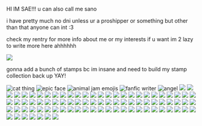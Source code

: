 HI IM SAE!!! u can also call me sano 

i have pretty much no dni unless ur a proshipper or something but other than that anyone can int :3 

check my rentry for more info about me or my interests if u want im 2 lazy to write more here ahhhhhh

![](https://i.imgur.com/1qj8oP6.png)

gonna add a bunch of stamps bc im insane and need to build my stamp collection back up YAY!

![cat thing](https://external-media.spacehey.net/media/sUyNQrFYXxQ1t24FUgeHl3hh4Fz2iescVYG_T1k-iYxc=/https://64.media.tumblr.com/f5a614012f4608807cf2413a4d8ddb9d/043b3b79b6f9e438-5a/s100x200/af289642a6fe93441736bb53da79e56ced89d228.png) ![epic face](https://external-media.spacehey.net/media/sU8c1kUfZ9glmlSPYVrCIVF9mPUFIVmAUON2d7CT7mO8=/https://64.media.tumblr.com/4a4986a87e403b038721e7ffc012a942/3913a3093a909602-ab/s250x250_c1/2f575b2a7976f7c62517d236a8eb1d84cd69fc24.pnj) ![animal jam emojis](https://external-media.spacehey.net/media/siGlPSBVnBHjj5YtcT944p-py7XeDn5VWXTjpFq0xgew=/https://images-wixmp-ed30a86b8c4ca887773594c2.wixmp.com/f/ba434057-e637-4974-a6e8-72becd29cc0f/dgmi9ay-6b1729db-ec15-405d-a847-c1d3b39a58eb.gif?token=eyJ0eXAiOiJKV1QiLCJhbGciOiJIUzI1NiJ9.eyJzdWIiOiJ1cm46YXBwOjdlMGQxODg5ODIyNjQzNzNhNWYwZDQxNWVhMGQyNmUwIiwiaXNzIjoidXJuOmFwcDo3ZTBkMTg4OTgyMjY0MzczYTVmMGQ0MTVlYTBkMjZlMCIsIm9iaiI6W1t7InBhdGgiOiJcL2ZcL2JhNDM0MDU3LWU2MzctNDk3NC1hNmU4LTcyYmVjZDI5Y2MwZlwvZGdtaTlheS02YjE3MjlkYi1lYzE1LTQwNWQtYTg0Ny1jMWQzYjM5YTU4ZWIuZ2lmIn1dXSwiYXVkIjpbInVybjpzZXJ2aWNlOmZpbGUuZG93bmxvYWQiXX0.oNWIXkRP6VG2MkLgdJ4qXaSNmtj_3Sl5jKSsUunb5Rc) ![fanfic writer](https://external-media.spacehey.net/media/smoHjupFFnu-ZAnAljNZLpPZAr1U9O9xxRF6SrS3DYfo=/https://images-wixmp-ed30a86b8c4ca887773594c2.wixmp.com/f/28847125-263d-48c5-9649-2689fb915850/d1c5kpk-854b704b-c962-4683-bf61-ecc3301ce232.gif?token=eyJ0eXAiOiJKV1QiLCJhbGciOiJIUzI1NiJ9.eyJzdWIiOiJ1cm46YXBwOjdlMGQxODg5ODIyNjQzNzNhNWYwZDQxNWVhMGQyNmUwIiwiaXNzIjoidXJuOmFwcDo3ZTBkMTg4OTgyMjY0MzczYTVmMGQ0MTVlYTBkMjZlMCIsIm9iaiI6W1t7InBhdGgiOiJcL2ZcLzI4ODQ3MTI1LTI2M2QtNDhjNS05NjQ5LTI2ODlmYjkxNTg1MFwvZDFjNWtway04NTRiNzA0Yi1jOTYyLTQ2ODMtYmY2MS1lY2MzMzAxY2UyMzIuZ2lmIn1dXSwiYXVkIjpbInVybjpzZXJ2aWNlOmZpbGUuZG93bmxvYWQiXX0.lUVVpDezbS8ogVEbCmI65c9LqcpaawLUQP7hrb16fYo) ![angel](https://external-media.spacehey.net/media/sIV8pAprBMSgFBqenMjUQSPEZl6fjwyb7R0dqG4CerLk=/https://y2k.neocities.org/stamps2/rainbow_11_by_catjamsprinkles-dc22hwr.png) ![](https://external-media.spacehey.net/media/sX9XY2-Eo1Vqz_pBGF8kNLOiUr2t2xr5-vmQgfGYpLGA=/https://y2k.neocities.org/stamps/tumblr_inline_p0x8glfCRf1uzqajc_500.jpg) ![](https://external-media.spacehey.net/media/sHA1LT_s0Q5J9VfBV2Q1Nd9UH17BMynrSYZMvDBldNaw=/https://64.media.tumblr.com/fc9b61fb4fb0e4da21a7d517ba5a2e0b/2fe91393c8bac497-d0/s100x200/235ee49e70ff1066d9b3ab2cc51791eb99ba19ca.gifv) ![](https://external-media.spacehey.net/media/sjrn_wQpHyCGXNaTESAlVN02DR_xhwxglodF-jI5mFlk=/https://i.ibb.co/nfhYBbX/blood-stamp-by-asuminakuki14-d2bhgmf-fullview.jpg) ![](https://external-media.spacehey.net/media/smBvhfSlALrFGYqcq1zGdwdGVptE1rqiZvBnfNLprCog=/https://images-wixmp-ed30a86b8c4ca887773594c2.wixmp.com/f/818acd97-1680-4dd1-9d23-23e22fd49506/dg761a0-494e9e59-6e46-438a-b14a-2502ef1ca034.gif?token=eyJ0eXAiOiJKV1QiLCJhbGciOiJIUzI1NiJ9.eyJzdWIiOiJ1cm46YXBwOjdlMGQxODg5ODIyNjQzNzNhNWYwZDQxNWVhMGQyNmUwIiwiaXNzIjoidXJuOmFwcDo3ZTBkMTg4OTgyMjY0MzczYTVmMGQ0MTVlYTBkMjZlMCIsIm9iaiI6W1t7InBhdGgiOiJcL2ZcLzgxOGFjZDk3LTE2ODAtNGRkMS05ZDIzLTIzZTIyZmQ0OTUwNlwvZGc3NjFhMC00OTRlOWU1OS02ZTQ2LTQzOGEtYjE0YS0yNTAyZWYxY2EwMzQuZ2lmIn1dXSwiYXVkIjpbInVybjpzZXJ2aWNlOmZpbGUuZG93bmxvYWQiXX0.y8wxRPscjzKmG7gIFd4K6OaDN1YgXahdfSXFwfJTlWU) ![](https://external-media.spacehey.net/media/sRUdSoivwYP9NictrvJuHsW38O9k21giNUxN6g5Kpd74=/https://i.ibb.co/v1LT9bb/emo-checkered-stamp-by-strawberryjuicie-d36hccd-fullview.jpg) ![](https://external-media.spacehey.net/media/s6iFQnQYzix66gzmevUwxhyACrIoCCC7scB4Av6TLhxw=/https://64.media.tumblr.com/befc25b61b4f9946fef5135ec8645f56/db9c867786dfb431-42/s250x250_c1/d976e839afe1267d50d24740b5908fb48b26c042.png) ![](https://external-media.spacehey.net/media/s6scD-GMZdDmoIQ_lYt-4jU-oHzQqnQuii_0quBEK4gc=/https://y2k.neocities.org/stamps/tumblr_pagu488kG61xu4cp2o3_100.gif) ![](https://external-media.spacehey.net/media/sK_sAkpw4P1eICkRZGhdkNSqg_jDU3h_EwSv1g-16-NQ=/https://images-wixmp-ed30a86b8c4ca887773594c2.wixmp.com/f/a06e9d4f-f786-4e2c-aca0-095af2a27353/dd3yqdb-f0efa0ca-02b9-455b-9970-dd89dc53c61e.gif?token=eyJ0eXAiOiJKV1QiLCJhbGciOiJIUzI1NiJ9.eyJzdWIiOiJ1cm46YXBwOjdlMGQxODg5ODIyNjQzNzNhNWYwZDQxNWVhMGQyNmUwIiwiaXNzIjoidXJuOmFwcDo3ZTBkMTg4OTgyMjY0MzczYTVmMGQ0MTVlYTBkMjZlMCIsIm9iaiI6W1t7InBhdGgiOiJcL2ZcL2EwNmU5ZDRmLWY3ODYtNGUyYy1hY2EwLTA5NWFmMmEyNzM1M1wvZGQzeXFkYi1mMGVmYTBjYS0wMmI5LTQ1NWItOTk3MC1kZDg5ZGM1M2M2MWUuZ2lmIn1dXSwiYXVkIjpbInVybjpzZXJ2aWNlOmZpbGUuZG93bmxvYWQiXX0.pY6gsU_HbnNG3nM9NQH6e4PsTbamgEuexwuKR31kDIw) ![](https://external-media.spacehey.net/media/sv-zIBPfaM9FIOM90CDsMjaBq2R6KzycOflcE8LdHeTg=/https://64.media.tumblr.com/eb8c66e1ac55e27f12c0fba73f8c85ee/tumblr_psy6b5KnzB1xzybrpo2_100.gifv) ![](https://external-media.spacehey.net/media/sy84yiYsqXssX4g56RxGfOKihEzsmnAf61uDw7hmd-Os=/https://64.media.tumblr.com/9248bdd91f9fdc629f3b04ef0eedfbf6/tumblr_psy6b5KnzB1xzybrpo3_100.png) ![](https://external-media.spacehey.net/media/s-IWS3CfcRiYMKFW7cN6Ay_Ngk_5K3xC0U7MxJbuhhEw=/https://grossgirl94.neocities.org/stamps,%20blinkies/db13uc6-4f53ae41-d0a0-4447-a790-b1540ce55359.png) ![](https://external-media.spacehey.net/media/sN5ffHru28xY3UHe1RQbcqfqqMQMGYSDQRjsFOCfS87k=/https://coloredvoid.neocities.org/stamps/lainstamp.gif) ![](https://external-media.spacehey.net/media/sZtBQpDomZsYEZz4I4i_7w_rwBOz5SeKGmpEaiO0S5-8=/https://64.media.tumblr.com/b9d11ab674dcc0d3fb185c0d1adb3c22/00458b2dd89db537-6f/s250x250_c1/f730861d3d13af8f18844a89296fb2f72e8ea6de.jpg) ![](https://external-media.spacehey.net/media/sRymW1npf_L0T2VeMFMcoq8UM5vJKxozKo_KlgrqlbT0=/https://64.media.tumblr.com/9cf5ec0e465be88ce0b04d827912b2f8/8a37568922282c2c-db/s250x250_c1/32dcb36085a32ffa3706ccb30f2f3a8948c4e854.gifv) ![](https://external-media.spacehey.net/media/smY37GMMMQEYFDXtR_mXlXKPObgCi2bA3c_whjp7mKO8=/https://64.media.tumblr.com/0fa04c862468c4072b1956cda94cf0b9/a35036fe492a3a87-c3/s250x250_c1/17552cb39ee1f1933c6e10a7ad8630b2cb367542.gifv) ![](https://external-media.spacehey.net/media/scgZvKa1W1m8DlGmHqyLx-qfSS1IMk8qdQpDLeFx8aUc=/https://64.media.tumblr.com/bcdd22a96e70b213704ce1285e8360e4/5962aeece7090b0a-b6/s250x250_c1/f0442003d923771d81ac1c9695fc464426ecfe24.gifv) ![](https://external-media.spacehey.net/media/s20nJG1soLg42-roNxToSQxh8QS1bWFQkKlB8NwpiQOk=/https://64.media.tumblr.com/bad9970c34f92cd5b95f00c0fd495ffa/406d4b6e0e04b07e-fb/s250x250_c1/5242424708d1f98e1cbe70bb2a0dc03095860373.png) ![](https://external-media.spacehey.net/media/s968B6hQ_8Z6YZTjsINsQkQB8p6j2ajdjAPeORIt41hY=/https://64.media.tumblr.com/62f27b58434b0ea9a5adbd289071c7f0/tumblr_pj3czpaNqQ1v3w3jlo3_100.png) ![](https://external-media.spacehey.net/media/sgoanK07r49QbnjeZrON3KJhnRztdxTI-Xi6XGDI7RKA=/https://64.media.tumblr.com/6c6c009a66c457d27154841e4901f528/tumblr_prx0uwGciN1xzybrpo6_100.gifv) ![](https://external-media.spacehey.net/media/swf26MYFPAzC3Rj4cQcfJNKYgpke4iScX4-shJPvrOCo=/https://64.media.tumblr.com/58b62902b19761ce386fa4fb42589dbb/tumblr_pc0rtdI6bR1xzybrpo5_100.png) ![](https://external-media.spacehey.net/media/spFv2ZJjWM1lL6TCXV5N1v7LJGn9H037P03sLwAHW-BA=/https://images-wixmp-ed30a86b8c4ca887773594c2.wixmp.com/f/bd26bde7-1297-4f6f-a449-2b4ab418826b/d1jm9ml-36550b2f-8e52-4dae-9b5a-9fd50b87451e.gif?token=eyJ0eXAiOiJKV1QiLCJhbGciOiJIUzI1NiJ9.eyJzdWIiOiJ1cm46YXBwOjdlMGQxODg5ODIyNjQzNzNhNWYwZDQxNWVhMGQyNmUwIiwiaXNzIjoidXJuOmFwcDo3ZTBkMTg4OTgyMjY0MzczYTVmMGQ0MTVlYTBkMjZlMCIsIm9iaiI6W1t7InBhdGgiOiJcL2ZcL2JkMjZiZGU3LTEyOTctNGY2Zi1hNDQ5LTJiNGFiNDE4ODI2YlwvZDFqbTltbC0zNjU1MGIyZi04ZTUyLTRkYWUtOWI1YS05ZmQ1MGI4NzQ1MWUuZ2lmIn1dXSwiYXVkIjpbInVybjpzZXJ2aWNlOmZpbGUuZG93bmxvYWQiXX0.q6GRapcEEdNU6mXErf_BAfhPP6T7_oCB8uT3TxUKktQ) ![](https://external-media.spacehey.net/media/sDQhfy7bpCzDkjI01XEU4z5akDXR9XPgYvsiJShB4-HM=/https://images-wixmp-ed30a86b8c4ca887773594c2.wixmp.com/f/8c913458-9aa6-455c-a5f5-f706f4da0349/d675g11-345e4b5c-2bd4-4b5d-b76c-1354a96f21ee.gif?token=eyJ0eXAiOiJKV1QiLCJhbGciOiJIUzI1NiJ9.eyJzdWIiOiJ1cm46YXBwOjdlMGQxODg5ODIyNjQzNzNhNWYwZDQxNWVhMGQyNmUwIiwiaXNzIjoidXJuOmFwcDo3ZTBkMTg4OTgyMjY0MzczYTVmMGQ0MTVlYTBkMjZlMCIsIm9iaiI6W1t7InBhdGgiOiJcL2ZcLzhjOTEzNDU4LTlhYTYtNDU1Yy1hNWY1LWY3MDZmNGRhMDM0OVwvZDY3NWcxMS0zNDVlNGI1Yy0yYmQ0LTRiNWQtYjc2Yy0xMzU0YTk2ZjIxZWUuZ2lmIn1dXSwiYXVkIjpbInVybjpzZXJ2aWNlOmZpbGUuZG93bmxvYWQiXX0.wpL2JXKhGtpNGiIF2jVlS0yLT0VRrsBnMo8XyO1ae2A) ![](https://external-media.spacehey.net/media/sg9_SwLzbX62AbzSS7gnVvPGnLRpqck3emyyUzzK2_Ms=/https://64.media.tumblr.com/54deeb3da300e6724d907912cb542c22/tumblr_pg8i9rQhkM1xzybrpo5_100.gifv) ![](https://external-media.spacehey.net/media/sxmVHDA0HGNbXhcEwANhYQudsHIxHP_dh1hAwNjBZS3s=/https://64.media.tumblr.com/91d4d3036dbdba3df09f15df33b29167/tumblr_prlw90cSJa1xzybrpo5_100.gifv) ![](https://external-media.spacehey.net/media/s-fK_kAGHRQtFTRrlqm8hXgZ3A0UT1wwDxOKH8wK25l8=/https://images-wixmp-ed30a86b8c4ca887773594c2.wixmp.com/f/2272019d-3dd1-4e0c-a09e-f0b03c52c568/d1dl83t-e318e80a-5b6e-49f6-aa30-21068c5954c7.jpg?token=eyJ0eXAiOiJKV1QiLCJhbGciOiJIUzI1NiJ9.eyJzdWIiOiJ1cm46YXBwOjdlMGQxODg5ODIyNjQzNzNhNWYwZDQxNWVhMGQyNmUwIiwiaXNzIjoidXJuOmFwcDo3ZTBkMTg4OTgyMjY0MzczYTVmMGQ0MTVlYTBkMjZlMCIsIm9iaiI6W1t7InBhdGgiOiJcL2ZcLzIyNzIwMTlkLTNkZDEtNGUwYy1hMDllLWYwYjAzYzUyYzU2OFwvZDFkbDgzdC1lMzE4ZTgwYS01YjZlLTQ5ZjYtYWEzMC0yMTA2OGM1OTU0YzcuanBnIn1dXSwiYXVkIjpbInVybjpzZXJ2aWNlOmZpbGUuZG93bmxvYWQiXX0.wmpJhWnJ7d2fbkriuH5kWU68ZuSWopB-z2NtCDkeo14) ![](https://external-media.spacehey.net/media/sJYL-x3hR6XCxI4XApqufmvGPS1wsfypKqZ_RrPrtVXI=/https://images-wixmp-ed30a86b8c4ca887773594c2.wixmp.com/f/06051425-eb5a-4e22-8c5e-b9c048d056e1/d8of6kn-325162d5-df4e-46ce-a2fd-c14ee8a2b85f.gif?token=eyJ0eXAiOiJKV1QiLCJhbGciOiJIUzI1NiJ9.eyJzdWIiOiJ1cm46YXBwOjdlMGQxODg5ODIyNjQzNzNhNWYwZDQxNWVhMGQyNmUwIiwiaXNzIjoidXJuOmFwcDo3ZTBkMTg4OTgyMjY0MzczYTVmMGQ0MTVlYTBkMjZlMCIsIm9iaiI6W1t7InBhdGgiOiJcL2ZcLzA2MDUxNDI1LWViNWEtNGUyMi04YzVlLWI5YzA0OGQwNTZlMVwvZDhvZjZrbi0zMjUxNjJkNS1kZjRlLTQ2Y2UtYTJmZC1jMTRlZThhMmI4NWYuZ2lmIn1dXSwiYXVkIjpbInVybjpzZXJ2aWNlOmZpbGUuZG93bmxvYWQiXX0._PAJ-KQqpHh0x4xRJhlVYllnbS1Teu_I2VLVHxkSxw8) ![](https://external-media.spacehey.net/media/spoE_fkJqrmLVljXRO4gCVc60CsO9aQdSSarjtkw-0YM=/https://64.media.tumblr.com/f8aaa3e8d51708d35e04aeba94ffd295/tumblr_pbt6qp9t571xzybrpo3_100.jpg) ![](https://external-media.spacehey.net/media/soxoDPd4I2bh8rSakmydkxDkzRbgNMOb-XCCX7tn3VPY=/https://images-wixmp-ed30a86b8c4ca887773594c2.wixmp.com/f/27ee0f81-3176-4f8b-a161-055e7b2462df/d7m5pun-e7cd2c4f-8d62-430d-8597-7a6559fc88b0.png?token=eyJ0eXAiOiJKV1QiLCJhbGciOiJIUzI1NiJ9.eyJzdWIiOiJ1cm46YXBwOjdlMGQxODg5ODIyNjQzNzNhNWYwZDQxNWVhMGQyNmUwIiwiaXNzIjoidXJuOmFwcDo3ZTBkMTg4OTgyMjY0MzczYTVmMGQ0MTVlYTBkMjZlMCIsIm9iaiI6W1t7InBhdGgiOiJcL2ZcLzI3ZWUwZjgxLTMxNzYtNGY4Yi1hMTYxLTA1NWU3YjI0NjJkZlwvZDdtNXB1bi1lN2NkMmM0Zi04ZDYyLTQzMGQtODU5Ny03YTY1NTlmYzg4YjAucG5nIn1dXSwiYXVkIjpbInVybjpzZXJ2aWNlOmZpbGUuZG93bmxvYWQiXX0.naB1YBNv-rzHICdFQqpyiTXU1Mb44ZzyQRfiwOd_oLI) ![](https://external-media.spacehey.net/media/sTi97CAyweBpLtGJKThqB7LziEhN_vWAK0FAFQzxrkac=/https://images-wixmp-ed30a86b8c4ca887773594c2.wixmp.com/f/d69ae67d-5657-4bca-8e8e-72c18d4ec124/d9nvg36-caa1f45c-93f4-4ee4-90b4-5526543ab57f.gif?token=eyJ0eXAiOiJKV1QiLCJhbGciOiJIUzI1NiJ9.eyJzdWIiOiJ1cm46YXBwOjdlMGQxODg5ODIyNjQzNzNhNWYwZDQxNWVhMGQyNmUwIiwiaXNzIjoidXJuOmFwcDo3ZTBkMTg4OTgyMjY0MzczYTVmMGQ0MTVlYTBkMjZlMCIsIm9iaiI6W1t7InBhdGgiOiJcL2ZcL2Q2OWFlNjdkLTU2NTctNGJjYS04ZThlLTcyYzE4ZDRlYzEyNFwvZDludmczNi1jYWExZjQ1Yy05M2Y0LTRlZTQtOTBiNC01NTI2NTQzYWI1N2YuZ2lmIn1dXSwiYXVkIjpbInVybjpzZXJ2aWNlOmZpbGUuZG93bmxvYWQiXX0.V0PDDxA6lNPOZhiOec60WfcBEFM30axt26fp8e1w5Dw) ![](https://external-media.spacehey.net/media/sMuzblJmOY8xCpKAcz32nlttrzd7ApVY-EGLzgbwg7tw=/https://images-wixmp-ed30a86b8c4ca887773594c2.wixmp.com/f/73a47737-937b-44d7-9e59-61e40e4cd454/d6klt1x-efd275f3-6524-4f22-8b8c-efbedf711ab7.png?token=eyJ0eXAiOiJKV1QiLCJhbGciOiJIUzI1NiJ9.eyJzdWIiOiJ1cm46YXBwOjdlMGQxODg5ODIyNjQzNzNhNWYwZDQxNWVhMGQyNmUwIiwiaXNzIjoidXJuOmFwcDo3ZTBkMTg4OTgyMjY0MzczYTVmMGQ0MTVlYTBkMjZlMCIsIm9iaiI6W1t7InBhdGgiOiJcL2ZcLzczYTQ3NzM3LTkzN2ItNDRkNy05ZTU5LTYxZTQwZTRjZDQ1NFwvZDZrbHQxeC1lZmQyNzVmMy02NTI0LTRmMjItOGI4Yy1lZmJlZGY3MTFhYjcucG5nIn1dXSwiYXVkIjpbInVybjpzZXJ2aWNlOmZpbGUuZG93bmxvYWQiXX0.2yqgNzayooPx0WfBI-ydNDQQPeS0104b_0qMf9vGhfk) ![](https://external-media.spacehey.net/media/sriwIoi4XxnC474xd7drvQuvMc6wGvcqZJ0GgZwa465g=/https://images-wixmp-ed30a86b8c4ca887773594c2.wixmp.com/f/97538ed2-f006-4ed5-aa9f-f1121bf3b1e4/d6xw2vh-2d779b36-8400-4e68-9439-806ffdc2dc4d.png?token=eyJ0eXAiOiJKV1QiLCJhbGciOiJIUzI1NiJ9.eyJzdWIiOiJ1cm46YXBwOjdlMGQxODg5ODIyNjQzNzNhNWYwZDQxNWVhMGQyNmUwIiwiaXNzIjoidXJuOmFwcDo3ZTBkMTg4OTgyMjY0MzczYTVmMGQ0MTVlYTBkMjZlMCIsIm9iaiI6W1t7InBhdGgiOiJcL2ZcLzk3NTM4ZWQyLWYwMDYtNGVkNS1hYTlmLWYxMTIxYmYzYjFlNFwvZDZ4dzJ2aC0yZDc3OWIzNi04NDAwLTRlNjgtOTQzOS04MDZmZmRjMmRjNGQucG5nIn1dXSwiYXVkIjpbInVybjpzZXJ2aWNlOmZpbGUuZG93bmxvYWQiXX0.II_Zuc0wGYoOZeNjRKHkHFcrG10L8I-nbolBf325QaY) ![](https://external-media.spacehey.net/media/sYjzrbqIUoJV3cAm6WqkOBkUALmPSPx1cY5yr-S9hrA0=/https://pomelo.neocities.org/pix/stamps/dak6fgg-3ce3d95e-e179-4c2c-97da-3dbe3f948222.png) ![](https://external-media.spacehey.net/media/ssN8gX8PwPj_DibNFPN-kmEaLLkH5kbIB_Q-Ex-39G4E=/https://pomelo.neocities.org/pix/stamps/d1cwtfy-1d537a97-2e70-4e0f-b623-e2e6913d0749.png) ![](https://external-media.spacehey.net/media/skri_kSpEMvp8iioZVu-W3oZZrLzhKLO9OGv4odL3dEU=/https://i.postimg.cc/CMRvySVs/hot-topic.gif) ![](https://external-media.spacehey.net/media/s9y9YEouRebm3PDkgsGQ0ToW57386ZBNKWGfG7zUegL4=/https://i.postimg.cc/zDRMNNVv/silent-hill.gif) ![](https://external-media.spacehey.net/media/s-ybKdWfCdEV6mHlxIPdDbIUcrG8pBbWS9-xV3xii934=/https://images-wixmp-ed30a86b8c4ca887773594c2.wixmp.com/f/27ee0f81-3176-4f8b-a161-055e7b2462df/d5qav3b-c5f2f6c3-265a-431f-9c6c-67b813d82618.png?token=eyJ0eXAiOiJKV1QiLCJhbGciOiJIUzI1NiJ9.eyJzdWIiOiJ1cm46YXBwOjdlMGQxODg5ODIyNjQzNzNhNWYwZDQxNWVhMGQyNmUwIiwiaXNzIjoidXJuOmFwcDo3ZTBkMTg4OTgyMjY0MzczYTVmMGQ0MTVlYTBkMjZlMCIsIm9iaiI6W1t7InBhdGgiOiJcL2ZcLzI3ZWUwZjgxLTMxNzYtNGY4Yi1hMTYxLTA1NWU3YjI0NjJkZlwvZDVxYXYzYi1jNWYyZjZjMy0yNjVhLTQzMWYtOWM2Yy02N2I4MTNkODI2MTgucG5nIn1dXSwiYXVkIjpbInVybjpzZXJ2aWNlOmZpbGUuZG93bmxvYWQiXX0.b5YBPQegvV3WtkTYVDgbu9IXfZ5SLzN_9Oe1gAn4YTc) ![](https://external-media.spacehey.net/media/sUyuf7VGcvzG5ppsHAkyBM940dhQDWAXI2uQ6HfrAQTc=/https://images-wixmp-ed30a86b8c4ca887773594c2.wixmp.com/f/2cd01bb3-fc81-4852-af49-09976ade8181/d4cyrl4-bee33ed9-e109-417e-9217-b0386549d8b5.png?token=eyJ0eXAiOiJKV1QiLCJhbGciOiJIUzI1NiJ9.eyJzdWIiOiJ1cm46YXBwOjdlMGQxODg5ODIyNjQzNzNhNWYwZDQxNWVhMGQyNmUwIiwiaXNzIjoidXJuOmFwcDo3ZTBkMTg4OTgyMjY0MzczYTVmMGQ0MTVlYTBkMjZlMCIsIm9iaiI6W1t7InBhdGgiOiJcL2ZcLzJjZDAxYmIzLWZjODEtNDg1Mi1hZjQ5LTA5OTc2YWRlODE4MVwvZDRjeXJsNC1iZWUzM2VkOS1lMTA5LTQxN2UtOTIxNy1iMDM4NjU0OWQ4YjUucG5nIn1dXSwiYXVkIjpbInVybjpzZXJ2aWNlOmZpbGUuZG93bmxvYWQiXX0.f5jslC1Y8FXPHhY9XasHzDYuHtEQ3lz3vGREENTft-I) ![](https://external-media.spacehey.net/media/sRo9envSxs4Q5nYVj-LVvBgQBRVhSrTahpJ7RL_QcvXQ=/https://images-wixmp-ed30a86b8c4ca887773594c2.wixmp.com/f/8bc357c2-2060-4723-a45b-ab421c4676df/d1kc18h-e733a3a4-937e-4b15-92b2-18b9dd3dc314.png?token=eyJ0eXAiOiJKV1QiLCJhbGciOiJIUzI1NiJ9.eyJzdWIiOiJ1cm46YXBwOjdlMGQxODg5ODIyNjQzNzNhNWYwZDQxNWVhMGQyNmUwIiwiaXNzIjoidXJuOmFwcDo3ZTBkMTg4OTgyMjY0MzczYTVmMGQ0MTVlYTBkMjZlMCIsIm9iaiI6W1t7InBhdGgiOiJcL2ZcLzhiYzM1N2MyLTIwNjAtNDcyMy1hNDViLWFiNDIxYzQ2NzZkZlwvZDFrYzE4aC1lNzMzYTNhNC05MzdlLTRiMTUtOTJiMi0xOGI5ZGQzZGMzMTQucG5nIn1dXSwiYXVkIjpbInVybjpzZXJ2aWNlOmZpbGUuZG93bmxvYWQiXX0.FwbuwXn0xPe-jBxb4iaJEQ6XJaZ97R4C3kgSIMs1hSY) ![](https://external-media.spacehey.net/media/sItAn8c3GuZfSFU6m0BcwjOUHTMatUCALTH0K8tcc7us=/https://images-wixmp-ed30a86b8c4ca887773594c2.wixmp.com/f/42f99abf-f041-41dd-b57f-87e3285a6cf9/d2gcxm9-f0dccb37-c7c7-466d-8f22-5803087d996e.gif?token=eyJ0eXAiOiJKV1QiLCJhbGciOiJIUzI1NiJ9.eyJzdWIiOiJ1cm46YXBwOjdlMGQxODg5ODIyNjQzNzNhNWYwZDQxNWVhMGQyNmUwIiwiaXNzIjoidXJuOmFwcDo3ZTBkMTg4OTgyMjY0MzczYTVmMGQ0MTVlYTBkMjZlMCIsIm9iaiI6W1t7InBhdGgiOiJcL2ZcLzQyZjk5YWJmLWYwNDEtNDFkZC1iNTdmLTg3ZTMyODVhNmNmOVwvZDJnY3htOS1mMGRjY2IzNy1jN2M3LTQ2NmQtOGYyMi01ODAzMDg3ZDk5NmUuZ2lmIn1dXSwiYXVkIjpbInVybjpzZXJ2aWNlOmZpbGUuZG93bmxvYWQiXX0.1y7JzZ0CUIfaReaK8JPW1aQ7l3bW7Jac0sdmkyvtVi0) ![](https://external-media.spacehey.net/media/s1osgviDJwTIKBy6weUo7ey1KTUWIr5p06_5dAuGfpP8=/https://64.media.tumblr.com/d7c725602222b2a6d80e02114a9c0557/7aabd2519e7e2d80-f7/s250x250_c1/9f0b286a1976041cecb6f3bcac11829269935dc1.gifv) ![](https://external-media.spacehey.net/media/s4MAIu4gGnvzHkAIQj2QHMswOLNUO5SPqvOgoLcQVzk4=/https://64.media.tumblr.com/e2392287d99e970fc393bd1706fdeaa6/7aabd2519e7e2d80-a0/s100x200/0c4563c402cb46307ab0b19cc9b50710a7b9b5ba.gifv) ![](https://external-media.spacehey.net/media/slpgZSuZ5tQlYHa_yxUIXLQb-oAlwU7OGYWZXRJ16KAk=/https://64.media.tumblr.com/d37bab8b68f63384316d52261949d30c/db9c867786dfb431-fe/s250x400/1c222c5cb2df745d798ad208ff9c0a571362d01d.gifv) ![](https://external-media.spacehey.net/media/sXEr6OqKNE3-vhrTXhHHPem4NKOppvrVuHXF1tkxj1s0=/https://64.media.tumblr.com/31bfad6077e28df69ade588806cd77a3/db9c867786dfb431-fb/s100x200/7e981867b416749ea7f01cdb80924770e2a9c1d2.png) ![](https://external-media.spacehey.net/media/sXsTO3tBTcqAZSFFxmsn4QzZiKWYYakvJN8WQNKqRnhw=/https://64.media.tumblr.com/84defc098b6d61ead79b2fcb96de291c/db9c867786dfb431-dd/s100x200/9831d0c8ef7b4cbfbaab3b925efb71d2f3c30f83.gifv) ![](https://external-media.spacehey.net/media/sRpmeli22xgos5FIakDPt331QqCzH4DfENyEa3n_DvZw=/https://64.media.tumblr.com/7335000ff3a51e8566fcd51d5de7bff5/db9c867786dfb431-7f/s100x200/4497c014082090f5b296a4f20e87b153ecd6a926.gifv) ![](https://external-media.spacehey.net/media/skqX8WSZ2k2FOBcgX1sXY5jLHCYljSO7IVWKsZzJTCr0=/https://64.media.tumblr.com/e04025b1a97e72b2f851218b5119041f/7f17d65f94f8b4a2-52/s100x200/043fadbb4d96bdaa5ce7b865b9399c31bcb459a2.png) ![](https://external-media.spacehey.net/media/sEDiruMbD9m4zBeHvigRq06jDIJL1yhnlGCm4sIyjZUA=/https://64.media.tumblr.com/31fee68748dad5c3d306ecdb887ef3a4/7f17d65f94f8b4a2-7d/s250x250_c1/c2d85db703e162324db3961a74032965538b6332.png) ![](https://external-media.spacehey.net/media/syU338ZagHDd0G__UTe0bBloRi63jtZGmEeMQdW4W8kM=/https://64.media.tumblr.com/468ffaa3f24e35eb212a358912c5e3b0/09ca433352f9db2d-14/s250x400/bf09364bd3caa56553baa095074a2d23f9ea2268.gifv) ![](https://images-wixmp-ed30a86b8c4ca887773594c2.wixmp.com/f/91d7bf7d-6a09-471f-ab35-c282ef4d4bcd/d6983yx-c3d2ab0f-2b9f-4570-9465-0ea7ffc28226.gif?token=eyJ0eXAiOiJKV1QiLCJhbGciOiJIUzI1NiJ9.eyJzdWIiOiJ1cm46YXBwOjdlMGQxODg5ODIyNjQzNzNhNWYwZDQxNWVhMGQyNmUwIiwiaXNzIjoidXJuOmFwcDo3ZTBkMTg4OTgyMjY0MzczYTVmMGQ0MTVlYTBkMjZlMCIsIm9iaiI6W1t7InBhdGgiOiJcL2ZcLzkxZDdiZjdkLTZhMDktNDcxZi1hYjM1LWMyODJlZjRkNGJjZFwvZDY5ODN5eC1jM2QyYWIwZi0yYjlmLTQ1NzAtOTQ2NS0wZWE3ZmZjMjgyMjYuZ2lmIn1dXSwiYXVkIjpbInVybjpzZXJ2aWNlOmZpbGUuZG93bmxvYWQiXX0.Kse0fTn-iIBKkCIylf7JWnJav_9aiJ2w8RDJubCaGuw) ![](https://images-wixmp-ed30a86b8c4ca887773594c2.wixmp.com/f/34c3fcd0-7f1c-4039-93ce-5543416d16c2/d99o2fa-466578f7-f85f-42e4-b20d-90375b3e656d.gif?token=eyJ0eXAiOiJKV1QiLCJhbGciOiJIUzI1NiJ9.eyJzdWIiOiJ1cm46YXBwOjdlMGQxODg5ODIyNjQzNzNhNWYwZDQxNWVhMGQyNmUwIiwiaXNzIjoidXJuOmFwcDo3ZTBkMTg4OTgyMjY0MzczYTVmMGQ0MTVlYTBkMjZlMCIsIm9iaiI6W1t7InBhdGgiOiJcL2ZcLzM0YzNmY2QwLTdmMWMtNDAzOS05M2NlLTU1NDM0MTZkMTZjMlwvZDk5bzJmYS00NjY1NzhmNy1mODVmLTQyZTQtYjIwZC05MDM3NWIzZTY1NmQuZ2lmIn1dXSwiYXVkIjpbInVybjpzZXJ2aWNlOmZpbGUuZG93bmxvYWQiXX0.JMIqEesAoHD4aexnKPCe88Deg3Evkn51Beh3QOD6nrc) ![](https://images-wixmp-ed30a86b8c4ca887773594c2.wixmp.com/f/07be1e05-b25d-4fd1-b482-56adc5261359/d8luvxn-40777fb1-37d4-42c6-aaef-9a46340dbbd1.gif?token=eyJ0eXAiOiJKV1QiLCJhbGciOiJIUzI1NiJ9.eyJzdWIiOiJ1cm46YXBwOjdlMGQxODg5ODIyNjQzNzNhNWYwZDQxNWVhMGQyNmUwIiwiaXNzIjoidXJuOmFwcDo3ZTBkMTg4OTgyMjY0MzczYTVmMGQ0MTVlYTBkMjZlMCIsIm9iaiI6W1t7InBhdGgiOiJcL2ZcLzA3YmUxZTA1LWIyNWQtNGZkMS1iNDgyLTU2YWRjNTI2MTM1OVwvZDhsdXZ4bi00MDc3N2ZiMS0zN2Q0LTQyYzYtYWFlZi05YTQ2MzQwZGJiZDEuZ2lmIn1dXSwiYXVkIjpbInVybjpzZXJ2aWNlOmZpbGUuZG93bmxvYWQiXX0.TRaBOZJudVpuzyNyA0Ts1CaVNtAqHGWqGVj6j9yqTPY) ![](https://images-wixmp-ed30a86b8c4ca887773594c2.wixmp.com/f/8373c38a-2803-440a-be49-b907f2fc9d43/d2mke21-dcdd7f83-b678-4d54-b7a3-ed1ce323d682.gif?token=eyJ0eXAiOiJKV1QiLCJhbGciOiJIUzI1NiJ9.eyJzdWIiOiJ1cm46YXBwOjdlMGQxODg5ODIyNjQzNzNhNWYwZDQxNWVhMGQyNmUwIiwiaXNzIjoidXJuOmFwcDo3ZTBkMTg4OTgyMjY0MzczYTVmMGQ0MTVlYTBkMjZlMCIsIm9iaiI6W1t7InBhdGgiOiJcL2ZcLzgzNzNjMzhhLTI4MDMtNDQwYS1iZTQ5LWI5MDdmMmZjOWQ0M1wvZDJta2UyMS1kY2RkN2Y4My1iNjc4LTRkNTQtYjdhMy1lZDFjZTMyM2Q2ODIuZ2lmIn1dXSwiYXVkIjpbInVybjpzZXJ2aWNlOmZpbGUuZG93bmxvYWQiXX0.Nw-FU8F03Z1Op5b5YDfIcyGyIFNNvFkA4QpgitEL8fQ) ![](https://images-wixmp-ed30a86b8c4ca887773594c2.wixmp.com/f/7f86feb3-619b-4174-a0cf-0e229bcb29cd/d5ppxtf-8d4607ab-14dc-446b-b40b-cbedaf34b067.png/v1/fill/w_99,h_57/operator_symbol_stamp_by_jokerhound_d5ppxtf-fullview.png?token=eyJ0eXAiOiJKV1QiLCJhbGciOiJIUzI1NiJ9.eyJzdWIiOiJ1cm46YXBwOjdlMGQxODg5ODIyNjQzNzNhNWYwZDQxNWVhMGQyNmUwIiwiaXNzIjoidXJuOmFwcDo3ZTBkMTg4OTgyMjY0MzczYTVmMGQ0MTVlYTBkMjZlMCIsIm9iaiI6W1t7ImhlaWdodCI6Ijw9NTciLCJwYXRoIjoiXC9mXC83Zjg2ZmViMy02MTliLTQxNzQtYTBjZi0wZTIyOWJjYjI5Y2RcL2Q1cHB4dGYtOGQ0NjA3YWItMTRkYy00NDZiLWI0MGItY2JlZGFmMzRiMDY3LnBuZyIsIndpZHRoIjoiPD05OSJ9XV0sImF1ZCI6WyJ1cm46c2VydmljZTppbWFnZS5vcGVyYXRpb25zIl19.qQvdiIE__pr1TctDrH4ULBRHj2_JJcY1G-x9YRqAg7g) ![](https://images-wixmp-ed30a86b8c4ca887773594c2.wixmp.com/f/db522eab-624e-410d-af97-34d3ffa40c67/d2n53fc-db6cb26c-41b5-45d0-a166-c06ddc9a8a36.png/v1/fill/w_99,h_56/smile_dog_stamp_by_spikytastic_d2n53fc-fullview.png?token=eyJ0eXAiOiJKV1QiLCJhbGciOiJIUzI1NiJ9.eyJzdWIiOiJ1cm46YXBwOjdlMGQxODg5ODIyNjQzNzNhNWYwZDQxNWVhMGQyNmUwIiwiaXNzIjoidXJuOmFwcDo3ZTBkMTg4OTgyMjY0MzczYTVmMGQ0MTVlYTBkMjZlMCIsIm9iaiI6W1t7ImhlaWdodCI6Ijw9NTYiLCJwYXRoIjoiXC9mXC9kYjUyMmVhYi02MjRlLTQxMGQtYWY5Ny0zNGQzZmZhNDBjNjdcL2QybjUzZmMtZGI2Y2IyNmMtNDFiNS00NWQwLWExNjYtYzA2ZGRjOWE4YTM2LnBuZyIsIndpZHRoIjoiPD05OSJ9XV0sImF1ZCI6WyJ1cm46c2VydmljZTppbWFnZS5vcGVyYXRpb25zIl19.N8Mq_mgszZz3BYIsU1zxdgxY2lUvpqAezYPj5zGOofI) ![](https://images-wixmp-ed30a86b8c4ca887773594c2.wixmp.com/f/9224629f-8cba-442c-afed-9af29dea8eea/d6kjkrx-b3561a43-9fd0-4cc8-b20c-5a585a4bb27e.png?token=eyJ0eXAiOiJKV1QiLCJhbGciOiJIUzI1NiJ9.eyJzdWIiOiJ1cm46YXBwOjdlMGQxODg5ODIyNjQzNzNhNWYwZDQxNWVhMGQyNmUwIiwiaXNzIjoidXJuOmFwcDo3ZTBkMTg4OTgyMjY0MzczYTVmMGQ0MTVlYTBkMjZlMCIsIm9iaiI6W1t7InBhdGgiOiJcL2ZcLzkyMjQ2MjlmLThjYmEtNDQyYy1hZmVkLTlhZjI5ZGVhOGVlYVwvZDZramtyeC1iMzU2MWE0My05ZmQwLTRjYzgtYjIwYy01YTU4NWE0YmIyN2UucG5nIn1dXSwiYXVkIjpbInVybjpzZXJ2aWNlOmZpbGUuZG93bmxvYWQiXX0.3qh61MJS3SUErQ_mDZFBRM2VgG1VsZxGQM4hP1CdOPo) ![](https://images-wixmp-ed30a86b8c4ca887773594c2.wixmp.com/f/9224629f-8cba-442c-afed-9af29dea8eea/d7fbrv1-ece17d75-6561-4c80-812c-6f2d8d2ea18b.png/v1/fill/w_99,h_57,q_80,strp/ticci_toby_stamp_by_unattentive_teen_d7fbrv1-fullview.jpg?token=eyJ0eXAiOiJKV1QiLCJhbGciOiJIUzI1NiJ9.eyJzdWIiOiJ1cm46YXBwOjdlMGQxODg5ODIyNjQzNzNhNWYwZDQxNWVhMGQyNmUwIiwiaXNzIjoidXJuOmFwcDo3ZTBkMTg4OTgyMjY0MzczYTVmMGQ0MTVlYTBkMjZlMCIsIm9iaiI6W1t7ImhlaWdodCI6Ijw9NTciLCJwYXRoIjoiXC9mXC85MjI0NjI5Zi04Y2JhLTQ0MmMtYWZlZC05YWYyOWRlYThlZWFcL2Q3ZmJydjEtZWNlMTdkNzUtNjU2MS00YzgwLTgxMmMtNmYyZDhkMmVhMThiLnBuZyIsIndpZHRoIjoiPD05OSJ9XV0sImF1ZCI6WyJ1cm46c2VydmljZTppbWFnZS5vcGVyYXRpb25zIl19.J_D8UaSqI57zP71Xus76sMVC5qezccs29cv7Q8Ztafg) ![](https://images-wixmp-ed30a86b8c4ca887773594c2.wixmp.com/f/b2960ec4-41f5-436b-ad1e-8185703cdedb/d7aemxp-d1e785c2-f9c5-4176-9964-527210aab7ad.png?token=eyJ0eXAiOiJKV1QiLCJhbGciOiJIUzI1NiJ9.eyJzdWIiOiJ1cm46YXBwOjdlMGQxODg5ODIyNjQzNzNhNWYwZDQxNWVhMGQyNmUwIiwiaXNzIjoidXJuOmFwcDo3ZTBkMTg4OTgyMjY0MzczYTVmMGQ0MTVlYTBkMjZlMCIsIm9iaiI6W1t7InBhdGgiOiJcL2ZcL2IyOTYwZWM0LTQxZjUtNDM2Yi1hZDFlLTgxODU3MDNjZGVkYlwvZDdhZW14cC1kMWU3ODVjMi1mOWM1LTQxNzYtOTk2NC01MjcyMTBhYWI3YWQucG5nIn1dXSwiYXVkIjpbInVybjpzZXJ2aWNlOmZpbGUuZG93bmxvYWQiXX0.DzLJoKqqKZsm1KydT1EpQEClsYz_relN0pEqkGvCStQ) ![](https://images-wixmp-ed30a86b8c4ca887773594c2.wixmp.com/f/b2960ec4-41f5-436b-ad1e-8185703cdedb/d7hv7g1-06c44192-8bb8-4f33-9c4c-cd9a44e0290b.png?token=eyJ0eXAiOiJKV1QiLCJhbGciOiJIUzI1NiJ9.eyJzdWIiOiJ1cm46YXBwOjdlMGQxODg5ODIyNjQzNzNhNWYwZDQxNWVhMGQyNmUwIiwiaXNzIjoidXJuOmFwcDo3ZTBkMTg4OTgyMjY0MzczYTVmMGQ0MTVlYTBkMjZlMCIsIm9iaiI6W1t7InBhdGgiOiJcL2ZcL2IyOTYwZWM0LTQxZjUtNDM2Yi1hZDFlLTgxODU3MDNjZGVkYlwvZDdodjdnMS0wNmM0NDE5Mi04YmI4LTRmMzMtOWM0Yy1jZDlhNDRlMDI5MGIucG5nIn1dXSwiYXVkIjpbInVybjpzZXJ2aWNlOmZpbGUuZG93bmxvYWQiXX0.byeCac94PS_99tL_Q17kskRThPYysmUDMYuGq4_zWV8) ![](https://images-wixmp-ed30a86b8c4ca887773594c2.wixmp.com/f/b2960ec4-41f5-436b-ad1e-8185703cdedb/d7kcanh-368a4e78-3018-4b79-bbd9-df390a437280.png?token=eyJ0eXAiOiJKV1QiLCJhbGciOiJIUzI1NiJ9.eyJzdWIiOiJ1cm46YXBwOjdlMGQxODg5ODIyNjQzNzNhNWYwZDQxNWVhMGQyNmUwIiwiaXNzIjoidXJuOmFwcDo3ZTBkMTg4OTgyMjY0MzczYTVmMGQ0MTVlYTBkMjZlMCIsIm9iaiI6W1t7InBhdGgiOiJcL2ZcL2IyOTYwZWM0LTQxZjUtNDM2Yi1hZDFlLTgxODU3MDNjZGVkYlwvZDdrY2FuaC0zNjhhNGU3OC0zMDE4LTRiNzktYmJkOS1kZjM5MGE0MzcyODAucG5nIn1dXSwiYXVkIjpbInVybjpzZXJ2aWNlOmZpbGUuZG93bmxvYWQiXX0.7f8iydiGdVhEkkBTJC9FgSscVD2Bj-pOvbanfV7G2i0) ![](https://images-wixmp-ed30a86b8c4ca887773594c2.wixmp.com/f/944dfb92-d26f-45d0-abed-05dac7c1c102/d1xde6b-ad3a73c0-9e50-4ee3-aa08-4f772a377ad7.gif?token=eyJ0eXAiOiJKV1QiLCJhbGciOiJIUzI1NiJ9.eyJzdWIiOiJ1cm46YXBwOjdlMGQxODg5ODIyNjQzNzNhNWYwZDQxNWVhMGQyNmUwIiwiaXNzIjoidXJuOmFwcDo3ZTBkMTg4OTgyMjY0MzczYTVmMGQ0MTVlYTBkMjZlMCIsIm9iaiI6W1t7InBhdGgiOiJcL2ZcLzk0NGRmYjkyLWQyNmYtNDVkMC1hYmVkLTA1ZGFjN2MxYzEwMlwvZDF4ZGU2Yi1hZDNhNzNjMC05ZTUwLTRlZTMtYWEwOC00Zjc3MmEzNzdhZDcuZ2lmIn1dXSwiYXVkIjpbInVybjpzZXJ2aWNlOmZpbGUuZG93bmxvYWQiXX0.pSGoaGyKpbl9jZUUu7Z9yqwExvPwpE0ADhZ88bxkznA) ![](https://images-wixmp-ed30a86b8c4ca887773594c2.wixmp.com/f/34c3fcd0-7f1c-4039-93ce-5543416d16c2/d96ojux-fdcb2eb3-65a9-4de8-b5b5-58d3026a3c2f.gif?token=eyJ0eXAiOiJKV1QiLCJhbGciOiJIUzI1NiJ9.eyJzdWIiOiJ1cm46YXBwOjdlMGQxODg5ODIyNjQzNzNhNWYwZDQxNWVhMGQyNmUwIiwiaXNzIjoidXJuOmFwcDo3ZTBkMTg4OTgyMjY0MzczYTVmMGQ0MTVlYTBkMjZlMCIsIm9iaiI6W1t7InBhdGgiOiJcL2ZcLzM0YzNmY2QwLTdmMWMtNDAzOS05M2NlLTU1NDM0MTZkMTZjMlwvZDk2b2p1eC1mZGNiMmViMy02NWE5LTRkZTgtYjViNS01OGQzMDI2YTNjMmYuZ2lmIn1dXSwiYXVkIjpbInVybjpzZXJ2aWNlOmZpbGUuZG93bmxvYWQiXX0.WJtwTRm2_hi6B7ZT-OuwZxsMvsj30vLud5qVpVJPLcE) ![](https://images-wixmp-ed30a86b8c4ca887773594c2.wixmp.com/f/82df9646-55da-4518-9e83-412dd95605d9/d8jhj0w-75dc4b02-d344-42b0-9d5d-159b6ff5fcce.png/v1/fill/w_99,h_56,q_80,strp/bloody_painter___fan_stamp_by_blackmambazane_d8jhj0w-fullview.jpg?token=eyJ0eXAiOiJKV1QiLCJhbGciOiJIUzI1NiJ9.eyJzdWIiOiJ1cm46YXBwOjdlMGQxODg5ODIyNjQzNzNhNWYwZDQxNWVhMGQyNmUwIiwiaXNzIjoidXJuOmFwcDo3ZTBkMTg4OTgyMjY0MzczYTVmMGQ0MTVlYTBkMjZlMCIsIm9iaiI6W1t7ImhlaWdodCI6Ijw9NTYiLCJwYXRoIjoiXC9mXC84MmRmOTY0Ni01NWRhLTQ1MTgtOWU4My00MTJkZDk1NjA1ZDlcL2Q4amhqMHctNzVkYzRiMDItZDM0NC00MmIwLTlkNWQtMTU5YjZmZjVmY2NlLnBuZyIsIndpZHRoIjoiPD05OSJ9XV0sImF1ZCI6WyJ1cm46c2VydmljZTppbWFnZS5vcGVyYXRpb25zIl19.Z5nmP_-SbvAaL0zIxx_odAMfmNDiE_XfVsghXla5mAw) ![](https://images-wixmp-ed30a86b8c4ca887773594c2.wixmp.com/f/07be1e05-b25d-4fd1-b482-56adc5261359/d8luvs8-34b0ec85-1495-4c26-a1a8-a98bd9fa702b.gif?token=eyJ0eXAiOiJKV1QiLCJhbGciOiJIUzI1NiJ9.eyJzdWIiOiJ1cm46YXBwOjdlMGQxODg5ODIyNjQzNzNhNWYwZDQxNWVhMGQyNmUwIiwiaXNzIjoidXJuOmFwcDo3ZTBkMTg4OTgyMjY0MzczYTVmMGQ0MTVlYTBkMjZlMCIsIm9iaiI6W1t7InBhdGgiOiJcL2ZcLzA3YmUxZTA1LWIyNWQtNGZkMS1iNDgyLTU2YWRjNTI2MTM1OVwvZDhsdXZzOC0zNGIwZWM4NS0xNDk1LTRjMjYtYTFhOC1hOThiZDlmYTcwMmIuZ2lmIn1dXSwiYXVkIjpbInVybjpzZXJ2aWNlOmZpbGUuZG93bmxvYWQiXX0.yd0M2ylEiAds6vnkcWPr0L0gHzs2Q9BUytWFA1LVVCg) ![](https://images-wixmp-ed30a86b8c4ca887773594c2.wixmp.com/f/07be1e05-b25d-4fd1-b482-56adc5261359/d8luw5j-7c197222-b871-4948-8759-74fe4288e7a4.gif?token=eyJ0eXAiOiJKV1QiLCJhbGciOiJIUzI1NiJ9.eyJzdWIiOiJ1cm46YXBwOjdlMGQxODg5ODIyNjQzNzNhNWYwZDQxNWVhMGQyNmUwIiwiaXNzIjoidXJuOmFwcDo3ZTBkMTg4OTgyMjY0MzczYTVmMGQ0MTVlYTBkMjZlMCIsIm9iaiI6W1t7InBhdGgiOiJcL2ZcLzA3YmUxZTA1LWIyNWQtNGZkMS1iNDgyLTU2YWRjNTI2MTM1OVwvZDhsdXc1ai03YzE5NzIyMi1iODcxLTQ5NDgtODc1OS03NGZlNDI4OGU3YTQuZ2lmIn1dXSwiYXVkIjpbInVybjpzZXJ2aWNlOmZpbGUuZG93bmxvYWQiXX0.GBZEc0XF9EKeCRy8VpwcXkv84Y1TdZN5awRI51QhheY) ![](https://images-wixmp-ed30a86b8c4ca887773594c2.wixmp.com/f/07be1e05-b25d-4fd1-b482-56adc5261359/d8waczr-0401baf6-b87d-416c-8133-b2f5a1d11ceb.gif?token=eyJ0eXAiOiJKV1QiLCJhbGciOiJIUzI1NiJ9.eyJzdWIiOiJ1cm46YXBwOjdlMGQxODg5ODIyNjQzNzNhNWYwZDQxNWVhMGQyNmUwIiwiaXNzIjoidXJuOmFwcDo3ZTBkMTg4OTgyMjY0MzczYTVmMGQ0MTVlYTBkMjZlMCIsIm9iaiI6W1t7InBhdGgiOiJcL2ZcLzA3YmUxZTA1LWIyNWQtNGZkMS1iNDgyLTU2YWRjNTI2MTM1OVwvZDh3YWN6ci0wNDAxYmFmNi1iODdkLTQxNmMtODEzMy1iMmY1YTFkMTFjZWIuZ2lmIn1dXSwiYXVkIjpbInVybjpzZXJ2aWNlOmZpbGUuZG93bmxvYWQiXX0.3FiNcF3VoIVsd8Jug7BFaDenlie-nTE9tBFoyiiErjk) ![](https://images-wixmp-ed30a86b8c4ca887773594c2.wixmp.com/f/07be1e05-b25d-4fd1-b482-56adc5261359/d8wacud-e6de207f-a170-4121-bb9e-83ca6c668dee.gif?token=eyJ0eXAiOiJKV1QiLCJhbGciOiJIUzI1NiJ9.eyJzdWIiOiJ1cm46YXBwOjdlMGQxODg5ODIyNjQzNzNhNWYwZDQxNWVhMGQyNmUwIiwiaXNzIjoidXJuOmFwcDo3ZTBkMTg4OTgyMjY0MzczYTVmMGQ0MTVlYTBkMjZlMCIsIm9iaiI6W1t7InBhdGgiOiJcL2ZcLzA3YmUxZTA1LWIyNWQtNGZkMS1iNDgyLTU2YWRjNTI2MTM1OVwvZDh3YWN1ZC1lNmRlMjA3Zi1hMTcwLTQxMjEtYmI5ZS04M2NhNmM2NjhkZWUuZ2lmIn1dXSwiYXVkIjpbInVybjpzZXJ2aWNlOmZpbGUuZG93bmxvYWQiXX0.D_wsTdXeZuCp33zdNzxPTT01nKC4Bi6Uj2Rduy02KaI) ![](https://images-wixmp-ed30a86b8c4ca887773594c2.wixmp.com/f/077742ef-55e9-4b55-a7b7-401a94ea9045/d8jd1vm-409b0c85-9bb0-44a8-a4e1-14998fc25553.png/v1/fill/w_99,h_55,q_80,strp/fnaf3_spring_trap_stamp_by_gameandwill_d8jd1vm-fullview.jpg?token=eyJ0eXAiOiJKV1QiLCJhbGciOiJIUzI1NiJ9.eyJzdWIiOiJ1cm46YXBwOjdlMGQxODg5ODIyNjQzNzNhNWYwZDQxNWVhMGQyNmUwIiwiaXNzIjoidXJuOmFwcDo3ZTBkMTg4OTgyMjY0MzczYTVmMGQ0MTVlYTBkMjZlMCIsIm9iaiI6W1t7ImhlaWdodCI6Ijw9NTUiLCJwYXRoIjoiXC9mXC8wNzc3NDJlZi01NWU5LTRiNTUtYTdiNy00MDFhOTRlYTkwNDVcL2Q4amQxdm0tNDA5YjBjODUtOWJiMC00NGE4LWE0ZTEtMTQ5OThmYzI1NTUzLnBuZyIsIndpZHRoIjoiPD05OSJ9XV0sImF1ZCI6WyJ1cm46c2VydmljZTppbWFnZS5vcGVyYXRpb25zIl19.bSjwRAfnqLIOSk08-vDOKG8qtkGVJ6-Bq9e6fCr2k4k) ![](https://images-wixmp-ed30a86b8c4ca887773594c2.wixmp.com/f/47954bc3-4d38-44be-adb9-bee4499ce416/d55rv2p-a1583267-7c38-48ba-94fb-f34478193d68.gif?token=eyJ0eXAiOiJKV1QiLCJhbGciOiJIUzI1NiJ9.eyJzdWIiOiJ1cm46YXBwOjdlMGQxODg5ODIyNjQzNzNhNWYwZDQxNWVhMGQyNmUwIiwiaXNzIjoidXJuOmFwcDo3ZTBkMTg4OTgyMjY0MzczYTVmMGQ0MTVlYTBkMjZlMCIsIm9iaiI6W1t7InBhdGgiOiJcL2ZcLzQ3OTU0YmMzLTRkMzgtNDRiZS1hZGI5LWJlZTQ0OTljZTQxNlwvZDU1cnYycC1hMTU4MzI2Ny03YzM4LTQ4YmEtOTRmYi1mMzQ0NzgxOTNkNjguZ2lmIn1dXSwiYXVkIjpbInVybjpzZXJ2aWNlOmZpbGUuZG93bmxvYWQiXX0.Luex3Bb2LUTJikximlx4iLestCkNpwKOPS-vLuk4ngU) ![](https://images-wixmp-ed30a86b8c4ca887773594c2.wixmp.com/f/f71bb5f2-4acf-4ebb-b6f5-63c93073f823/d2be9dh-8d89c3f4-cdf3-495f-93ee-8c3fb625a284.gif?token=eyJ0eXAiOiJKV1QiLCJhbGciOiJIUzI1NiJ9.eyJzdWIiOiJ1cm46YXBwOjdlMGQxODg5ODIyNjQzNzNhNWYwZDQxNWVhMGQyNmUwIiwiaXNzIjoidXJuOmFwcDo3ZTBkMTg4OTgyMjY0MzczYTVmMGQ0MTVlYTBkMjZlMCIsIm9iaiI6W1t7InBhdGgiOiJcL2ZcL2Y3MWJiNWYyLTRhY2YtNGViYi1iNmY1LTYzYzkzMDczZjgyM1wvZDJiZTlkaC04ZDg5YzNmNC1jZGYzLTQ5NWYtOTNlZS04YzNmYjYyNWEyODQuZ2lmIn1dXSwiYXVkIjpbInVybjpzZXJ2aWNlOmZpbGUuZG93bmxvYWQiXX0.naIQ61JAiPzEDO0XpqNCvmBNX2Ut51Vx5_huZhEtIys) ![](https://images-wixmp-ed30a86b8c4ca887773594c2.wixmp.com/f/709dc3e7-8cf5-49d3-826b-145bbff9cfd7/ddktvt1-ae3e730e-3c51-40c4-b7ea-bfec33dcaa04.png?token=eyJ0eXAiOiJKV1QiLCJhbGciOiJIUzI1NiJ9.eyJzdWIiOiJ1cm46YXBwOjdlMGQxODg5ODIyNjQzNzNhNWYwZDQxNWVhMGQyNmUwIiwiaXNzIjoidXJuOmFwcDo3ZTBkMTg4OTgyMjY0MzczYTVmMGQ0MTVlYTBkMjZlMCIsIm9iaiI6W1t7InBhdGgiOiJcL2ZcLzcwOWRjM2U3LThjZjUtNDlkMy04MjZiLTE0NWJiZmY5Y2ZkN1wvZGRrdHZ0MS1hZTNlNzMwZS0zYzUxLTQwYzQtYjdlYS1iZmVjMzNkY2FhMDQucG5nIn1dXSwiYXVkIjpbInVybjpzZXJ2aWNlOmZpbGUuZG93bmxvYWQiXX0.UDmGWm7stImaNL84gt1TkyO_-josVjm537Y6Ld74gOM) ![](https://images-wixmp-ed30a86b8c4ca887773594c2.wixmp.com/f/709dc3e7-8cf5-49d3-826b-145bbff9cfd7/ddidu63-ba38bede-f87d-4bd7-b3c1-1399e58cd538.png?token=eyJ0eXAiOiJKV1QiLCJhbGciOiJIUzI1NiJ9.eyJzdWIiOiJ1cm46YXBwOjdlMGQxODg5ODIyNjQzNzNhNWYwZDQxNWVhMGQyNmUwIiwiaXNzIjoidXJuOmFwcDo3ZTBkMTg4OTgyMjY0MzczYTVmMGQ0MTVlYTBkMjZlMCIsIm9iaiI6W1t7InBhdGgiOiJcL2ZcLzcwOWRjM2U3LThjZjUtNDlkMy04MjZiLTE0NWJiZmY5Y2ZkN1wvZGRpZHU2My1iYTM4YmVkZS1mODdkLTRiZDctYjNjMS0xMzk5ZTU4Y2Q1MzgucG5nIn1dXSwiYXVkIjpbInVybjpzZXJ2aWNlOmZpbGUuZG93bmxvYWQiXX0.ICD6UFtmIhS2kPrv_OnhU_GH7tuIiSyzLeUOtTbve_4) ![](https://64.media.tumblr.com/82bb2a61d5423bc37833f790ebd176ab/07b12eebed19146c-42/s100x200/8dd2f1532b1615378e752b6c3b9a466b581d97f6.pnj) ![](https://64.media.tumblr.com/b0b8da6767cb8766b5df4c7382b68237/07b12eebed19146c-29/s100x200/907d13c98ba7f5d6223f8930d983cf8fd2011595.pnj) ![](https://64.media.tumblr.com/aef01390be0bf7d7a7255dba47bb76b1/07b12eebed19146c-c7/s100x200/cd97fa69f0cfe65e0e6331caddca2cbd7ea78ee6.pnj) ![](https://i.postimg.cc/524j7sB6/2024-01-13-137-Kleki.png) ![](https://i.postimg.cc/bw4cDJwp/2024-01-13-13d-Kleki.png) ![](https://i.postimg.cc/BQ8m8CLP/2024-01-13-13f-Kleki.png) ![](https://i.postimg.cc/cLkNjbK9/ezgif-2-1e188c8866.gif) ![](https://files.catbox.moe/cxgp6e.png) ![](https://files.catbox.moe/ddplg1.png) ![](https://files.catbox.moe/113hpk.png) ![](https://files.catbox.moe/9gll6t.png) ![](https://i.imgur.com/MhEtww3.png) ![](https://i.imgur.com/i2TMEjo.png)
